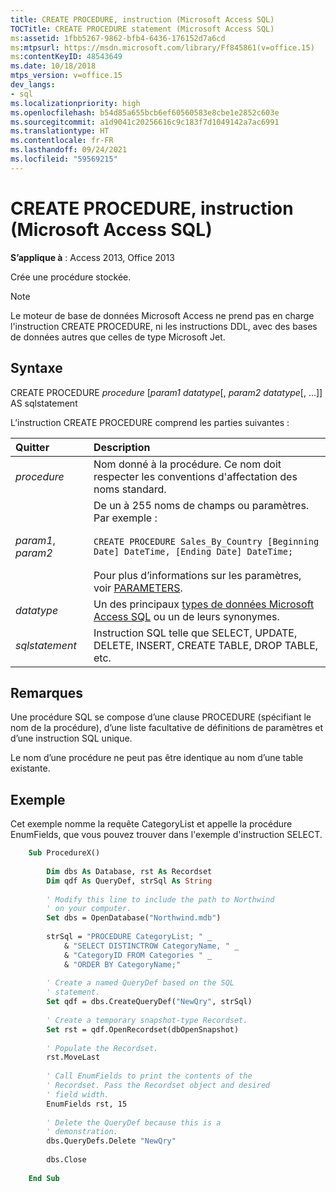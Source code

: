 ```yaml
---
title: CREATE PROCEDURE, instruction (Microsoft Access SQL)
TOCTitle: CREATE PROCEDURE statement (Microsoft Access SQL)
ms:assetid: 1fbb5267-9862-bfb4-6436-176152d7a6cd
ms:mtpsurl: https://msdn.microsoft.com/library/Ff845861(v=office.15)
ms:contentKeyID: 48543649
ms.date: 10/18/2018
mtps_version: v=office.15
dev_langs:
- sql
ms.localizationpriority: high
ms.openlocfilehash: b54d85a655bcb6ef60560583e8cbe1e2852c603e
ms.sourcegitcommit: a1d9041c20256616c9c183f7d1049142a7ac6991
ms.translationtype: HT
ms.contentlocale: fr-FR
ms.lasthandoff: 09/24/2021
ms.locfileid: "59569215"
---
```

# <a name="create-procedure-statement-microsoft-access-sql"></a>CREATE PROCEDURE, instruction (Microsoft Access SQL)

**S’applique à** : Access 2013, Office 2013 

Crée une procédure stockée.

> [!NOTE]
> Le moteur de base de données Microsoft Access ne prend pas en charge l'instruction CREATE PROCEDURE, ni les instructions DDL, avec des bases de données autres que celles de type Microsoft Jet.

## <a name="syntax"></a>Syntaxe

CREATE PROCEDURE *procedure* \[*param1 datatype*\[, *param2 datatype*\[, …\]\] AS sqlstatement

L’instruction CREATE PROCEDURE comprend les parties suivantes :

|Quitter|Description|
|:---|:----------|
|*procedure*|Nom donné à la procédure. Ce nom doit respecter les conventions d'affectation des noms standard.|
|*param1*, *param2*|De un à 255 noms de champs ou paramètres. Par exemple :<br/><br/>`CREATE PROCEDURE Sales_By_Country [Beginning Date] DateTime, [Ending Date] DateTime;`<br/><br/>Pour plus d’informations sur les paramètres, voir [PARAMETERS](parameters-declaration-microsoft-access-sql.md).|
|*datatype*|Un des principaux [types de données Microsoft Access SQL](sql-data-types.md) ou un de leurs synonymes.|
|*sqlstatement*|Instruction SQL telle que SELECT, UPDATE, DELETE, INSERT, CREATE TABLE, DROP TABLE, etc.|


## <a name="remarks"></a>Remarques

Une procédure SQL se compose d’une clause PROCEDURE (spécifiant le nom de la procédure), d’une liste facultative de définitions de paramètres et d’une instruction SQL unique.

Le nom d’une procédure ne peut pas être identique au nom d’une table existante.

## <a name="example"></a>Exemple

Cet exemple nomme la requête CategoryList et appelle la procédure EnumFields, que vous pouvez trouver dans l'exemple d'instruction SELECT.

```vb
    Sub ProcedureX() 
     
        Dim dbs As Database, rst As Recordset 
        Dim qdf As QueryDef, strSql As String 
         
        ' Modify this line to include the path to Northwind 
        ' on your computer. 
        Set dbs = OpenDatabase("Northwind.mdb") 
         
        strSql = "PROCEDURE CategoryList; " _ 
            & "SELECT DISTINCTROW CategoryName, " _ 
            & "CategoryID FROM Categories " _ 
            & "ORDER BY CategoryName;" 
         
        ' Create a named QueryDef based on the SQL 
        ' statement. 
        Set qdf = dbs.CreateQueryDef("NewQry", strSql) 
     
        ' Create a temporary snapshot-type Recordset. 
        Set rst = qdf.OpenRecordset(dbOpenSnapshot) 
     
        ' Populate the Recordset. 
        rst.MoveLast 
                 
        ' Call EnumFields to print the contents of the  
        ' Recordset. Pass the Recordset object and desired 
        ' field width. 
        EnumFields rst, 15 
         
        ' Delete the QueryDef because this is a 
        ' demonstration. 
        dbs.QueryDefs.Delete "NewQry" 
         
        dbs.Close 
     
    End Sub
```
